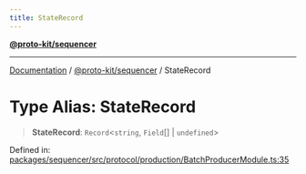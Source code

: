 ```yaml
---
title: StateRecord
---
```


[**@proto-kit/sequencer**](../README.md)

***

[Documentation](../../../README.md) / [@proto-kit/sequencer](../README.md) / StateRecord

# Type Alias: StateRecord

> **StateRecord**: `Record`\<`string`, `Field`[] \| `undefined`\>

Defined in: [packages/sequencer/src/protocol/production/BatchProducerModule.ts:35](https://github.com/proto-kit/framework/blob/28efa802e3737fc3b77339148b307ef7246f3ef1/packages/sequencer/src/protocol/production/BatchProducerModule.ts#L35)
